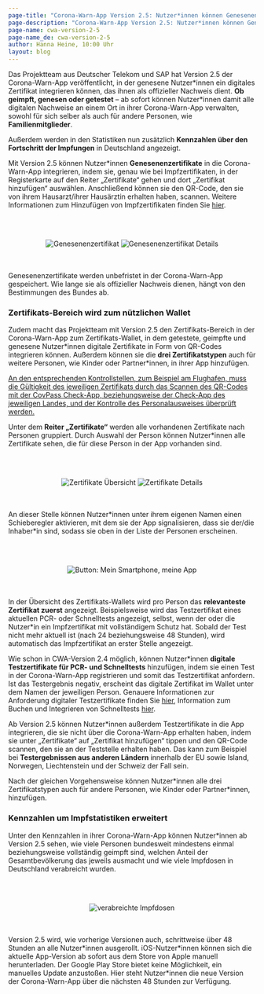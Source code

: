 ```yaml
---
page-title: "Corona-Warn-App Version 2.5: Nutzer*innen können Genesenenzertifikate und Zertifikate für Familienmitglieder integrieren"
page-description: "Corona-Warn-App Version 2.5: Nutzer*innen können Genesenenzertifikate und Zertifikate für Familienmitglieder integrieren"
page-name: cwa-version-2-5
page-name_de: cwa-version-2-5
author: Hanna Heine, 10:00 Uhr 
layout: blog
---
```



Das Projektteam aus Deutscher Telekom und SAP hat Version 2.5 der Corona-Warn-App veröffentlicht, in der genesene Nutzer\*innen ein digitales Zertifikat integrieren können, das ihnen als offizieller Nachweis dient. **Ob geimpft, genesen oder getestet** – ab sofort können Nutzer*innen damit alle digitalen Nachweise an einem Ort in ihrer Corona-Warn-App verwalten, sowohl für sich selber als auch für andere Personen, wie **Familienmitglieder**. 

Außerdem werden in den Statistiken nun zusätzlich **Kennzahlen über den Fortschritt der Impfungen** in Deutschland angezeigt. 


<!-- overview -->

Mit Version 2.5 können Nutzer\*innen **Genesenenzertifikate** in die Corona-Warn-App integrieren, indem sie, genau wie bei Impfzertifikaten, in der Registerkarte auf den Reiter „Zertifikate“ gehen und dort „Zertifikat hinzufügen“ auswählen. Anschließend können sie den QR-Code, den sie von ihrem Hausarzt/ihrer Hausärztin erhalten haben, scannen. Weitere Informationen zum Hinzufügen von Impfzertifikaten finden Sie [hier](https://www.coronawarn.app/de/blog/2021-06-10-cwa-version-2-3/). 

<br></br>
<center> <img src="./Genesenenzertifikat (3).png" title="Genesenenzertifikat" style="align: center"> <img src="./Genesenenzertifikat (1).png" title="Genesenenzertifikat Details" style="align: center"> </center>
<br></br>

Genesenenzertifikate werden unbefristet in der Corona-Warn-App gespeichert. Wie lange sie als offizieller Nachweis dienen, hängt von den Bestimmungen des Bundes ab. 


### Zertifikats-Bereich wird zum nützlichen Wallet

Zudem macht das Projektteam mit Version 2.5 den Zertifikats-Bereich in der Corona-Warn-App zum Zertifikats-Wallet, in dem getestete, geimpfte und genesene Nutzer\*innen digitale Zertifikate in Form von QR-Codes integrieren können. Außerdem können sie die **drei Zertifikatstypen** auch für weitere Personen, wie Kinder oder Partner\*innen, in ihrer App hinzufügen. 

<ins>An den entsprechenden Kontrollstellen, zum Beispiel am Flughafen, muss die Gültigkeit des jeweiligen Zertifikats durch das Scannen des QR-Codes mit der CovPass Check-App, beziehungsweise der Check-App des jeweiligen Landes, und der Kontrolle des Personalausweises überprüft werden.</ins>

Unter dem **Reiter „Zertifikate“** werden alle vorhandenen Zertifikate nach Personen gruppiert. Durch Auswahl der Person können Nutzer\*innen alle Zertifikate sehen, die für diese Person in der App vorhanden sind.


<br></br>
<center> <img src="./familienzertifikate(2).png" title="Zertifikate Übersicht" style="align: center">  <img src="./details-zertifikate.png" title="Zertifikate Details" style="align: center"> </center>
<br></br>

An dieser Stelle können Nutzer\*innen unter ihrem eigenen Namen einen Schieberegler aktivieren, mit dem sie der App signalisieren, dass sie der/die Inhaber\*in sind, sodass sie oben in der Liste der Personen erscheinen. 

<br></br>
<center> <img src="./person-details-button.png" title="Button: Mein Smartphone, meine App" style="align: center"> </center>
<br></br>

In der Übersicht des Zertifikats-Wallets wird pro Person das **relevanteste Zertifikat zuerst** angezeigt. Beispielsweise wird das Testzertifikat eines aktuellen PCR- oder Schnelltests angezeigt, selbst, wenn der oder die Nutzer\*in ein Impfzertifikat mit vollständigem Schutz hat. Sobald der Test nicht mehr aktuell ist (nach 24 beziehungsweise 48 Stunden), wird automatisch das Impfzertifikat an erster Stelle angezeigt.

Wie schon in CWA-Version 2.4 möglich, können Nutzer\*innen **digitale Testzertifikate für PCR- und Schnelltests** hinzufügen, indem sie einen Test in der Corona-Warn-App registrieren und somit das Testzertifikat anfordern. Ist das Testergebnis negativ, erscheint das digitale Zertifikat im Wallet unter dem Namen der jeweiligen Person. Genauere Informationen zur Anforderung digitaler Testzertifikate finden Sie [hier](https://www.coronawarn.app/de/blog/2021-06-24-cwa-version-2-4/), Information zum Buchen und Integrieren von Schnelltests [hier](https://www.coronawarn.app/de/blog/2021-05-11-how-to-rapid-test-integration/). 

Ab Version 2.5 können Nutzer\*innen außerdem Testzertifikate in die App integrieren, die sie nicht über die Corona-Warn-App erhalten haben, indem sie unter „Zertifikate“ auf „Zertifikat hinzufügen“ tippen und den QR-Code scannen, den sie an der Teststelle erhalten haben. Das kann zum Beispiel bei **Testergebnissen aus anderen Ländern** innerhalb der EU sowie Island, Norwegen, Liechtenstein und der Schweiz der Fall sein. 

Nach der gleichen Vorgehensweise können Nutzer\*innen alle drei Zertifikatstypen auch für andere Personen, wie Kinder oder Partner\*innen, hinzufügen. 

### Kennzahlen um Impfstatistiken erweitert 

Unter den Kennzahlen in ihrer Corona-Warn-App können Nutzer\*innen ab Version 2.5 sehen, wie viele Personen bundesweit mindestens einmal beziehungsweise vollständig geimpft sind, welchen Anteil der Gesamtbevölkerung das jeweils ausmacht und wie viele Impfdosen in Deutschland verabreicht wurden.

<br></br>
<center> <img src="./Impfstatistik (2).png" title="verabreichte Impfdosen" style="align: center"> </center>
<br></br>

Version 2.5 wird, wie vorherige Versionen auch, schrittweise über 48 Stunden an alle Nutzer\*innen ausgerollt. iOS-Nutzer\*innen können sich die aktuelle App-Version ab sofort aus dem Store von Apple manuell herunterladen. Der Google Play Store bietet keine Möglichkeit, ein manuelles Update anzustoßen. Hier steht Nutzer*innen die neue Version der Corona-Warn-App über die nächsten 48 Stunden zur Verfügung.
